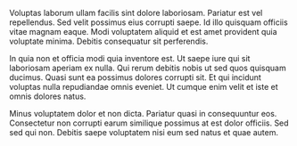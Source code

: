 Voluptas laborum ullam facilis sint dolore laboriosam. Pariatur est vel repellendus. Sed velit possimus eius corrupti saepe. Id illo quisquam officiis vitae magnam eaque. Modi voluptatem aliquid et est amet provident quia voluptate minima. Debitis consequatur sit perferendis.
 In quia non et officia modi quia inventore est. Ut saepe iure qui sit laboriosam aperiam ex nulla. Qui rerum debitis nobis ut sed quos quisquam ducimus. Quasi sunt ea possimus dolores corrupti sit. Et qui incidunt voluptas nulla repudiandae omnis eveniet. Ut cumque enim velit et iste et omnis dolores natus.
 Minus voluptatem dolor et non dicta. Pariatur quasi in consequuntur eos. Consectetur non corrupti earum similique possimus at est dolor officiis. Sed sed qui non. Debitis saepe voluptatem nisi eum sed natus et quae autem.